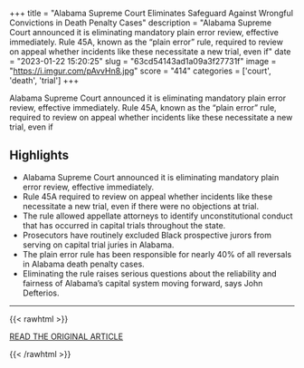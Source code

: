 +++
title = "Alabama Supreme Court Eliminates Safeguard Against Wrongful Convictions in Death Penalty Cases"
description = "Alabama Supreme Court announced it is eliminating mandatory plain error review, effective immediately. Rule 45A, known as the “plain error” rule, required to review on appeal whether incidents like these necessitate a new trial, even if"
date = "2023-01-22 15:20:25"
slug = "63cd54143ad1a09a3f27731f"
image = "https://i.imgur.com/pAvvHn8.jpg"
score = "414"
categories = ['court', 'death', 'trial']
+++

Alabama Supreme Court announced it is eliminating mandatory plain error review, effective immediately. Rule 45A, known as the “plain error” rule, required to review on appeal whether incidents like these necessitate a new trial, even if

## Highlights

- Alabama Supreme Court announced it is eliminating mandatory plain error review, effective immediately.
- Rule 45A required to review on appeal whether incidents like these necessitate a new trial, even if there were no objections at trial.
- The rule allowed appellate attorneys to identify unconstitutional conduct that has occurred in capital trials throughout the state.
- Prosecutors have routinely excluded Black prospective jurors from serving on capital trial juries in Alabama.
- The plain error rule has been responsible for nearly 40% of all reversals in Alabama death penalty cases.
- Eliminating the rule raises serious questions about the reliability and fairness of Alabama’s capital system moving forward, says John Defterios.

---

{{< rawhtml >}}
  <p class="article-category">
    <a target="_blank" href="https://eji.org/news/alabama-supreme-court-eliminates-critical-safeguard-against-wrongful-convictions-in-death-penalty-cases/">READ THE ORIGINAL ARTICLE</a>
  </p>
{{< /rawhtml >}}
